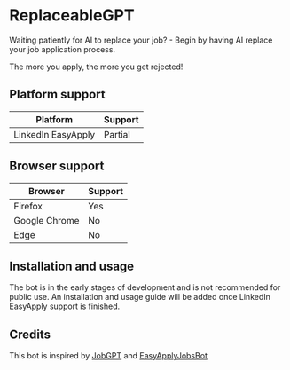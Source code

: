 # ReplaceableGPT
Waiting patiently for AI to replace your job? - Begin by having AI replace your job application process.

The more you apply, the more you get rejected!

## Platform support
Platform           | Support
-------------------|---------
LinkedIn EasyApply | Partial


## Browser support
Browser            | Support
-------------------|---------
Firefox            | Yes
Google Chrome      | No
Edge               | No

## Installation and usage
The bot is in the early stages of development and is not recommended for public use. An installation and usage guide will be added once LinkedIn EasyApply support is finished.

## Credits
This bot is inspired by [JobGPT](https://www.youtube.com/watch?v=3TiGSC5W7YQ) and [EasyApplyJobsBot](https://github.com/wodsuz/EasyApplyJobsBot)

